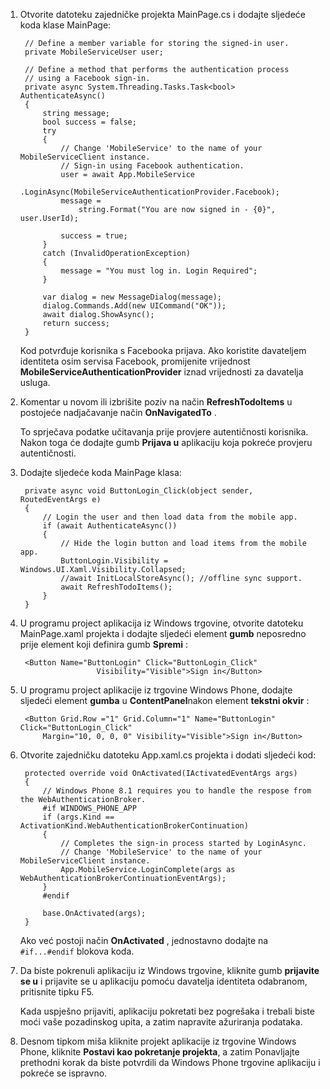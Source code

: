 
1. Otvorite datoteku zajedničke projekta MainPage.cs i dodajte sljedeće koda klase MainPage:
    
        // Define a member variable for storing the signed-in user. 
        private MobileServiceUser user;

        // Define a method that performs the authentication process
        // using a Facebook sign-in. 
        private async System.Threading.Tasks.Task<bool> AuthenticateAsync()
        {
            string message;
            bool success = false;
            try
            {
                // Change 'MobileService' to the name of your MobileServiceClient instance.
                // Sign-in using Facebook authentication.
                user = await App.MobileService
                    .LoginAsync(MobileServiceAuthenticationProvider.Facebook);
                message =
                    string.Format("You are now signed in - {0}", user.UserId);

                success = true;
            }
            catch (InvalidOperationException)
            {
                message = "You must log in. Login Required";
            }

            var dialog = new MessageDialog(message);
            dialog.Commands.Add(new UICommand("OK"));
            await dialog.ShowAsync();
            return success;
        }

    Kod potvrđuje korisnika s Facebooka prijava. Ako koristite davateljem identiteta osim servisa Facebook, promijenite vrijednost **MobileServiceAuthenticationProvider** iznad vrijednosti za davatelja usluga.

3. Komentar u novom ili izbrišite poziv na način **RefreshTodoItems** u postojeće nadjačavanje način **OnNavigatedTo** .

    To sprječava podatke učitavanja prije provjere autentičnosti korisnika. Nakon toga će dodajte gumb **Prijava u** aplikaciju koja pokreće provjeru autentičnosti.

4. Dodajte sljedeće koda MainPage klasa:

        private async void ButtonLogin_Click(object sender, RoutedEventArgs e)
        {
            // Login the user and then load data from the mobile app.
            if (await AuthenticateAsync())
            {
                // Hide the login button and load items from the mobile app.
                ButtonLogin.Visibility = Windows.UI.Xaml.Visibility.Collapsed;
                //await InitLocalStoreAsync(); //offline sync support.
                await RefreshTodoItems();
            }
        }
        
5. U programu project aplikacija iz Windows trgovine, otvorite datoteku MainPage.xaml projekta i dodajte sljedeći element **gumb** neposredno prije element koji definira gumb **Spremi** :

        <Button Name="ButtonLogin" Click="ButtonLogin_Click" 
                        Visibility="Visible">Sign in</Button>

6. U programu project aplikacije iz trgovine Windows Phone, dodajte sljedeći element **gumba** u **ContentPanel**nakon element **tekstni okvir** :

        <Button Grid.Row ="1" Grid.Column="1" Name="ButtonLogin" Click="ButtonLogin_Click" 
            Margin="10, 0, 0, 0" Visibility="Visible">Sign in</Button>

8. Otvorite zajedničku datoteku App.xaml.cs projekta i dodati sljedeći kod:

        protected override void OnActivated(IActivatedEventArgs args)
        {
            // Windows Phone 8.1 requires you to handle the respose from the WebAuthenticationBroker.
            #if WINDOWS_PHONE_APP
            if (args.Kind == ActivationKind.WebAuthenticationBrokerContinuation)
            {
                // Completes the sign-in process started by LoginAsync.
                // Change 'MobileService' to the name of your MobileServiceClient instance. 
                App.MobileService.LoginComplete(args as WebAuthenticationBrokerContinuationEventArgs);
            }
            #endif

            base.OnActivated(args);
        }

    Ako već postoji način **OnActivated** , jednostavno dodajte na `#if...#endif` blokova koda.

9. Da biste pokrenuli aplikaciju iz Windows trgovine, kliknite gumb **prijavite se u** i prijavite se u aplikaciju pomoću davatelja identiteta odabranom, pritisnite tipku F5. 

    Kada uspješno prijaviti, aplikaciju pokretati bez pogrešaka i trebali biste moći vaše pozadinskog upita, a zatim napravite ažuriranja podataka.

10. Desnom tipkom miša kliknite projekt aplikacije iz trgovine Windows Phone, kliknite **Postavi kao pokretanje projekta**, a zatim Ponavljajte prethodni korak da biste potvrdili da Windows Phone trgovine aplikaciju i pokreće se ispravno.  

 